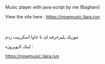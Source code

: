 Music player with java-script by me (Baghani)

View the site here : https://nowmusic.liara.run

<br>
</br>
موزیک پلیرحرفه ای با جاوا اسکریپت زدم

لینک لایوپروژه : 

https://nowmusic.liara.run
